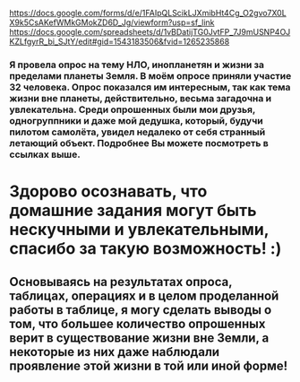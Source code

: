 https://docs.google.com/forms/d/e/1FAIpQLScikLJXmibHt4Cg_O2gvo7X0LX9k5CsAKefWMkGMokZD6D_Jg/viewform?usp=sf_link
https://docs.google.com/spreadsheets/d/1vBDatijTG0JvtFP_7J9mUSNP4OJKZLfgyrR_bi_SJtY/edit#gid=1543183506&fvid=1265235868
### Я провела опрос на тему НЛО, инопланетян и жизни за пределами планеты Земля. В моём опросе приняли участие 32 человека. Опрос показался им интересным, так как тема жизни вне планеты, действительно, весьма загадочна и увлекательна. Среди опрошенных были мои друзья, одногруппники и даже мой дедушка, который, будучи пилотом самолёта, увидел недалеко от себя странный летающий объект. Подробнее Вы можете посмотреть в ссылках выше. 
# Здорово осознавать, что домашние задания могут быть нескучными и увлекательными, спасибо за такую возможность! :)
## Основываясь на результатах опроса, таблицах, операциях и в целом проделанной работы в таблице, я могу сделать выводы о том, что большее количество опрошенных верит в существование жизни вне Земли, а некоторые из них даже наблюдали проявление этой жизни в той или иной форме! 
